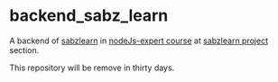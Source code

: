 # backend_sabz_learn

A backend of [sabzlearn](https://sabzlearn.ir/) in [nodeJs-expert course](https://sabzlearn.ir/course/node-ex/) at [sabzlearn project](https://sabzlearn.ir/lesson/40-26425/) section.

This repository will be remove in thirty days.
